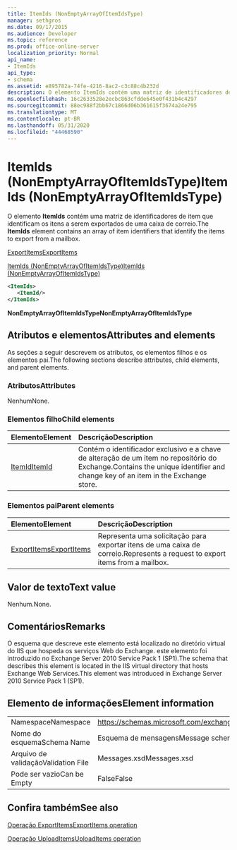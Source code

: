 ```yaml
---
title: ItemIds (NonEmptyArrayOfItemIdsType)
manager: sethgros
ms.date: 09/17/2015
ms.audience: Developer
ms.topic: reference
ms.prod: office-online-server
localization_priority: Normal
api_name:
- ItemIds
api_type:
- schema
ms.assetid: e895782a-74fe-4216-8ac2-c3c88c4b232d
description: O elemento ItemIds contém uma matriz de identificadores de item que identificam os itens a serem exportados de uma caixa de correio.
ms.openlocfilehash: 16c2633528e2ecbc863cfdde645e0f431b4c4297
ms.sourcegitcommit: 88ec988f2bb67c1866d06b361615f3674a24e795
ms.translationtype: MT
ms.contentlocale: pt-BR
ms.lasthandoff: 05/31/2020
ms.locfileid: "44468590"
---
```

# <a name="itemids-nonemptyarrayofitemidstype"></a><span data-ttu-id="9a276-103">ItemIds (NonEmptyArrayOfItemIdsType)</span><span class="sxs-lookup"><span data-stu-id="9a276-103">ItemIds (NonEmptyArrayOfItemIdsType)</span></span>

<span data-ttu-id="9a276-104">O elemento **ItemIds** contém uma matriz de identificadores de item que identificam os itens a serem exportados de uma caixa de correio.</span><span class="sxs-lookup"><span data-stu-id="9a276-104">The **ItemIds** element contains an array of item identifiers that identify the items to export from a mailbox.</span></span> 
  
[<span data-ttu-id="9a276-105">ExportItems</span><span class="sxs-lookup"><span data-stu-id="9a276-105">ExportItems</span></span>](exportitems.md)
  
[<span data-ttu-id="9a276-106">ItemIds (NonEmptyArrayOfItemIdsType)</span><span class="sxs-lookup"><span data-stu-id="9a276-106">ItemIds (NonEmptyArrayOfItemIdsType)</span></span>](itemids-nonemptyarrayofitemidstype.md)
  
```XML
<ItemIds>
   <ItemId/>
</ItemIds>
```

 <span data-ttu-id="9a276-107">**NonEmptyArrayOfItemIdsType**</span><span class="sxs-lookup"><span data-stu-id="9a276-107">**NonEmptyArrayOfItemIdsType**</span></span>
## <a name="attributes-and-elements"></a><span data-ttu-id="9a276-108">Atributos e elementos</span><span class="sxs-lookup"><span data-stu-id="9a276-108">Attributes and elements</span></span>

<span data-ttu-id="9a276-109">As seções a seguir descrevem os atributos, os elementos filhos e os elementos pai.</span><span class="sxs-lookup"><span data-stu-id="9a276-109">The following sections describe attributes, child elements, and parent elements.</span></span>
  
### <a name="attributes"></a><span data-ttu-id="9a276-110">Atributos</span><span class="sxs-lookup"><span data-stu-id="9a276-110">Attributes</span></span>

<span data-ttu-id="9a276-111">Nenhum</span><span class="sxs-lookup"><span data-stu-id="9a276-111">None.</span></span>
  
### <a name="child-elements"></a><span data-ttu-id="9a276-112">Elementos filho</span><span class="sxs-lookup"><span data-stu-id="9a276-112">Child elements</span></span>

|<span data-ttu-id="9a276-113">**Elemento**</span><span class="sxs-lookup"><span data-stu-id="9a276-113">**Element**</span></span>|<span data-ttu-id="9a276-114">**Descrição**</span><span class="sxs-lookup"><span data-stu-id="9a276-114">**Description**</span></span>|
|:-----|:-----|
|[<span data-ttu-id="9a276-115">ItemId</span><span class="sxs-lookup"><span data-stu-id="9a276-115">ItemId</span></span>](itemid.md) <br/> |<span data-ttu-id="9a276-116">Contém o identificador exclusivo e a chave de alteração de um item no repositório do Exchange.</span><span class="sxs-lookup"><span data-stu-id="9a276-116">Contains the unique identifier and change key of an item in the Exchange store.</span></span>  <br/> |
   
### <a name="parent-elements"></a><span data-ttu-id="9a276-117">Elementos pai</span><span class="sxs-lookup"><span data-stu-id="9a276-117">Parent elements</span></span>

|<span data-ttu-id="9a276-118">**Elemento**</span><span class="sxs-lookup"><span data-stu-id="9a276-118">**Element**</span></span>|<span data-ttu-id="9a276-119">**Descrição**</span><span class="sxs-lookup"><span data-stu-id="9a276-119">**Description**</span></span>|
|:-----|:-----|
|[<span data-ttu-id="9a276-120">ExportItems</span><span class="sxs-lookup"><span data-stu-id="9a276-120">ExportItems</span></span>](exportitems.md) <br/> |<span data-ttu-id="9a276-121">Representa uma solicitação para exportar itens de uma caixa de correio.</span><span class="sxs-lookup"><span data-stu-id="9a276-121">Represents a request to export items from a mailbox.</span></span>  <br/> |
   
## <a name="text-value"></a><span data-ttu-id="9a276-122">Valor de texto</span><span class="sxs-lookup"><span data-stu-id="9a276-122">Text value</span></span>

<span data-ttu-id="9a276-123">Nenhum.</span><span class="sxs-lookup"><span data-stu-id="9a276-123">None.</span></span>
  
## <a name="remarks"></a><span data-ttu-id="9a276-124">Comentários</span><span class="sxs-lookup"><span data-stu-id="9a276-124">Remarks</span></span>

<span data-ttu-id="9a276-125">O esquema que descreve este elemento está localizado no diretório virtual do IIS que hospeda os serviços Web do Exchange. este elemento foi introduzido no Exchange Server 2010 Service Pack 1 (SP1).</span><span class="sxs-lookup"><span data-stu-id="9a276-125">The schema that describes this element is located in the IIS virtual directory that hosts Exchange Web Services.This element was introduced in Exchange Server 2010 Service Pack 1 (SP1).</span></span>
  
## <a name="element-information"></a><span data-ttu-id="9a276-126">Elemento de informações</span><span class="sxs-lookup"><span data-stu-id="9a276-126">Element information</span></span>

|||
|:-----|:-----|
|<span data-ttu-id="9a276-127">Namespace</span><span class="sxs-lookup"><span data-stu-id="9a276-127">Namespace</span></span>  <br/> |https://schemas.microsoft.com/exchange/services/2006/messages  <br/> |
|<span data-ttu-id="9a276-128">Nome do esquema</span><span class="sxs-lookup"><span data-stu-id="9a276-128">Schema Name</span></span>  <br/> |<span data-ttu-id="9a276-129">Esquema de mensagens</span><span class="sxs-lookup"><span data-stu-id="9a276-129">Message schema</span></span>  <br/> |
|<span data-ttu-id="9a276-130">Arquivo de validação</span><span class="sxs-lookup"><span data-stu-id="9a276-130">Validation File</span></span>  <br/> |<span data-ttu-id="9a276-131">Messages.xsd</span><span class="sxs-lookup"><span data-stu-id="9a276-131">Messages.xsd</span></span>  <br/> |
|<span data-ttu-id="9a276-132">Pode ser vazio</span><span class="sxs-lookup"><span data-stu-id="9a276-132">Can be Empty</span></span>  <br/> |<span data-ttu-id="9a276-133">False</span><span class="sxs-lookup"><span data-stu-id="9a276-133">False</span></span>  <br/> |
   
## <a name="see-also"></a><span data-ttu-id="9a276-134">Confira também</span><span class="sxs-lookup"><span data-stu-id="9a276-134">See also</span></span>



[<span data-ttu-id="9a276-135">Operação ExportItems</span><span class="sxs-lookup"><span data-stu-id="9a276-135">ExportItems operation</span></span>](exportitems-operation.md)
  
[<span data-ttu-id="9a276-136">Operação UploadItems</span><span class="sxs-lookup"><span data-stu-id="9a276-136">UploadItems operation</span></span>](uploaditems-operation.md)

